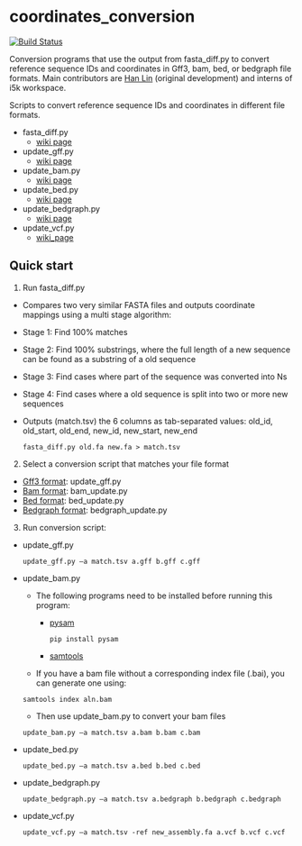 # coordinates_conversion

[![Build Status](https://travis-ci.org/NAL-i5K/coordinates_conversion.svg?branch=master)](https://travis-ci.org/NAL-i5K/coordinates_conversion)

Conversion programs that use the output from fasta_diff.py to convert reference sequence IDs and coordinates in Gff3, bam, bed, or bedgraph file formats. Main contributors are [Han Lin](https://github.com/hotdogee) (original development) and interns of i5k workspace.

Scripts to convert reference sequence IDs and coordinates in different file formats.
* fasta_diff.py
    - [wiki page](https://github.com/NAL-i5K/coordinates_conversion/wiki/fasta_diff.py)
* update_gff.py
    - [wiki page](https://github.com/NAL-i5K/coordinates_conversion/wiki/update-gff)
* update_bam.py
    - [wiki page](https://github.com/NAL-i5K/coordinates_conversion/wiki/update-bam)
* update_bed.py
    - [wiki page](https://github.com/NAL-i5K/coordinates_conversion/wiki/update-bed)
* update_bedgraph.py
     - [wiki page](https://github.com/NAL-i5K/coordinates_conversion/wiki/update-bedgraph)
* update_vcf.py
     - [wiki_page](https://github.com/NAL-i5K/coordinates_conversion/wiki/update-vcf)

## Quick start
1. Run fasta_diff.py    
  * Compares two very similar FASTA files and outputs coordinate mappings using a multi stage algorithm:  
  * Stage 1: Find 100% matches  
  * Stage 2: Find 100% substrings, where the full length of a new sequence can be found as a substring of a old sequence  
  * Stage 3: Find cases where part of the sequence was converted into Ns  
  * Stage 4: Find cases where a old sequence is split into two or more new sequences
  * Outputs (match.tsv) the 6 columns as tab-separated values: old_id, old_start, old_end, new_id, new_start, new_end

    `fasta_diff.py old.fa new.fa > match.tsv`

2. Select a conversion script that matches your file format  
  * [Gff3 format](https://github.com/The-Sequence-Ontology/Specifications/blob/master/gff3.md): update_gff.py
  * [Bam format](http://samtools.github.io/hts-specs/SAMv1.pdf): bam_update.py
  * [Bed format](https://genome.ucsc.edu/FAQ/FAQformat#format1): bed_update.py
  * [Bedgraph format](https://genome.ucsc.edu/goldenpath/help/bedgraph.html): bedgraph_update.py

3. Run conversion script:
  * update_gff.py  

    `update_gff.py –a match.tsv a.gff b.gff c.gff`

  * update_bam.py  
    * The following programs need to be installed before running this program:
      * [pysam](http://pysam.readthedocs.io/en/latest/index.html)

        `pip install pysam`

      * [samtools](http://samtools.sourceforge.net/)
    * If you have a bam file without a corresponding index file (.bai), you can generate one using:  

    `samtools index aln.bam`

    * Then use update_bam.py to convert your bam files

    `update_bam.py –a match.tsv a.bam b.bam c.bam`

  * update_bed.py  

    `update_bed.py –a match.tsv a.bed b.bed c.bed`

  * update_bedgraph.py  

    `update_bedgraph.py –a match.tsv a.bedgraph b.bedgraph c.bedgraph`
    
  * update_vcf.py  

    `update_vcf.py –a match.tsv -ref new_assembly.fa a.vcf b.vcf c.vcf`
